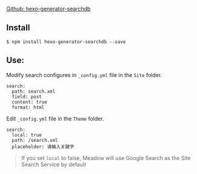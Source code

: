 [Github: hexo-generator-searchdb](https://github.com/theme-next/hexo-generator-searchdb)
## Install
```
$ npm install hexo-generator-searchdb --save
```
## Use:
Modify search configures in `_config.yml` file in the `Site` folder.
```
search:
  path: search.xml
  field: post
  content: true
  format: html
```

Edit `_config.yml` file in the `Theme` folder.
```
search:
  local: true
  path: /search.xml
  placeholder: 请输入关键字
```
> If you set `local` to false, Meadow will use Google Search as the Site Search Service by default